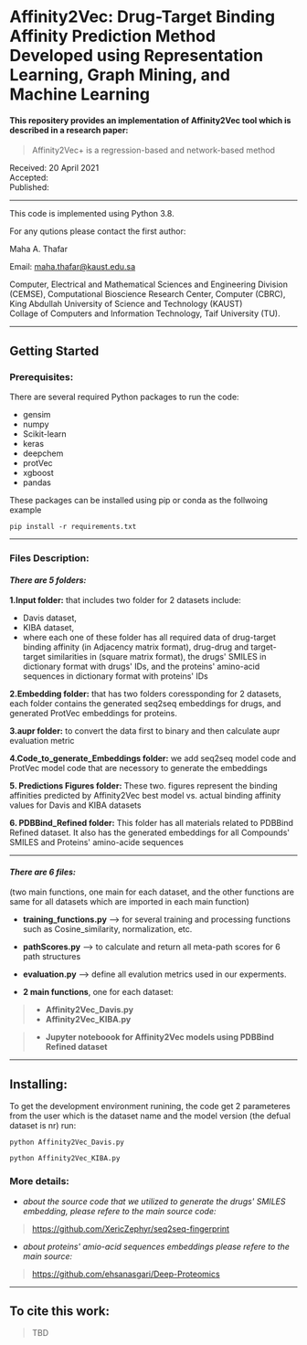 # Affinity2Vec: Drug-Target Binding Affinity Prediction Method Developed using Representation Learning, Graph Mining, and Machine Learning

 
#### This repositery provides an implementation of Affinity2Vec tool which is described in a research paper:

> Affinity2Vec+ is a regression-based and network-based method

Received: 20 April 2021                                      
Accepted:               
Published: 


----
This code is implemented using Python 3.8.

For any qutions please contact the first author:


  Maha A. Thafar

Email: maha.thafar@kaust.edu.sa

Computer, Electrical and Mathematical Sciences and Engineering Division (CEMSE), Computational Bioscience Research Center, Computer (CBRC), King Abdullah University of Science and Technology (KAUST)\
Collage of Computers and Information Technology, Taif University (TU).

----

## Getting Started

### Prerequisites:

There are several required Python packages to run the code:
- gensim
- numpy
- Scikit-learn
- keras
- deepchem
- protVec
- xgboost
- pandas

These packages can be installed using pip or conda as the follwoing example
```
pip install -r requirements.txt
```
---


### Files Description:
#### *There are 5 folders:*

  **1.Input folder:** 
  that includes two folder for 2 datasets include: 
   - Davis dataset,
   - KIBA dataset,
   -  where each one of these folder has all required data of drug-target binding affinity (in Adjacency matrix format), drug-drug and target-target similarities in (square matrix format), the drugs' SMILES in dictionary format with drugs' IDs, and the proteins' amino-acid sequences in dictionary format with proteins' IDs
  
  **2.Embedding folder:**
  that has two folders coressponding for 2 datasets,
     each folder contains the generated seq2seq embeddings for drugs, and generated ProtVec embeddings for proteins. 
     
  **3.aupr folder:**
  to convert the data first to binary and then calculate aupr evaluation metric
  
  **4.Code_to_generate_Embeddings folder:**
  we add seq2seq model code and ProtVec model code that are necessory to generate the embeddings
  
  **5. Predictions Figures folder:**
  These two. figures represent the binding affinities predicted by Affinity2Vec best model vs. actual binding affinity values for Davis and KIBA datasets
     
  **6. PDBBind_Refined folder:**
  This folder has all materials related to PDBBind Refined dataset. It also has the generated embeddings for all Compounds' SMILES and Proteins' amino-acide sequences
  
---
#### *There are 6 files:*
(two main functions, one main for each dataset, and the other functions are same for all datasets which are imported in each main function)

- **training_functions.py** --> for several training and processing functions such as Cosine_similarity, normalization, etc.
- **pathScores.py** --> to calculate and return all meta-path scores for 6 path structures
- **evaluation.py** --> define all evalution metrics used in our experments.

- **2 main functions**, one for each dataset:
> - **Affinity2Vec_Davis.py**
> - **Affinity2Vec_KIBA.py**

> - **Jupyter noteboook for Affinity2Vec models using PDBBind Refined dataset**
---
## Installing:

To get the development environment runining, the code get 2 parameteres from the user which is the dataset name and the model version (the defual dataset is nr)
run:

```
python Affinity2Vec_Davis.py
```
```
python Affinity2Vec_KIBA.py
```

### More details:

- *about the source code that we utilized to generate the drugs' SMILES embedding, please refere to the main source code:*
> https://github.com/XericZephyr/seq2seq-fingerprint

- *about proteins' amio-acid sequences embeddings please refere to the main source:*
> https://github.com/ehsanasgari/Deep-Proteomics

---
## To cite this work:
> TBD


